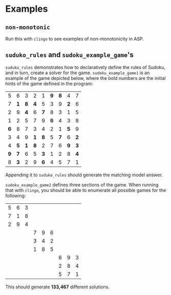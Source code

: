 # Examples

## `non-monotonic`
Run this with `clingo` to see examples of non-monotonicity in ASP.

## `suduko_rules` and `sudoku_example_game`'s
`suduko_rules` demonstrates how to declaratively define the rules of Sudoku, and in turn, create a solver for the game. `sudoku_example_game1` is an example of the game depicted below, where the bold numbers are the initial hints of the game defined in the program:

|       |       |       |       |       |       |       |       |       |
|-------|-------|-------|-------|-------|-------|-------|-------|-------|
| 5     | 6     | 3     | 2     | 1     | **9** | **8** | 4     | 7     |
| 7     | **1** | **8** | **4** | 5     | 3     | 9     | **2** | 6     |
| 2     | 9     | **4** | 6     | **7** | 8     | 3     | 1     | 5     |
| 1     | 2     | 5     | 7     | 9     | **6** | 4     | 3     | 8     |
| **6** | 8     | 7     | 3     |   4   | 2     | 1     | **5** | 9     |
| 3     | 4     | 9     | **1** | **8** | 5     | **7** | 6     | **2** |
| 4     | **5** | **1** | **8** | 2     | 7     | 6     | **9** | **3** |
| **9** | **7** | 6     | 5     | **3** | 1     | 2     | 8     | **4** |
| 8     | **3** | 2     | 9     | **6** | 4     | 5     | 7     | 1     |

Appending it to `suduko_rules` should generate the matching model answer.

`sudoku_example_game2` defines three sections of the game. When running that with `clingo`, you should be able to enumerate all possible games for the following:

|       |       |       |       |       |       |       |       |       |
|-------|-------|-------|-------|-------|-------|-------|-------|-------|
| 5     | 6     | 3     |       |       |       |       |       |       |
| 7     | 1     | 8     |       |       |       |       |       |       |
| 2     | 9     | 4     |       |       |       |       |       |       |
|       |       |       | 7     | 9     | 6     |       |       |       |
|       |       |       | 3     | 4     | 2     |       |       |       |
|       |       |       | 1     | 8     | 5     |       |       |       |
|       |       |       |       |       |       | 6     | 9     | 3     |
|       |       |       |       |       |       | 2     | 8     | 4     |
|       |       |       |       |       |       | 5     | 7     | 1     |

This should generate **133,467** different solutions.

